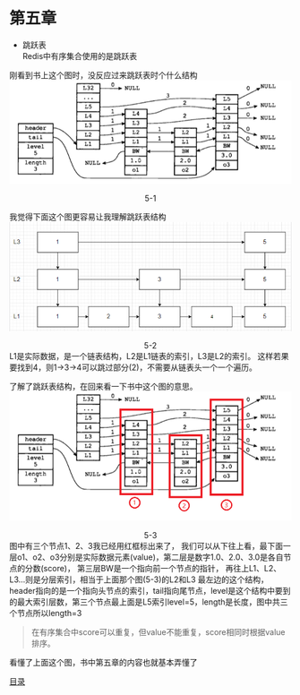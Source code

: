 # 第五章

* 跳跃表  
Redis中有序集合使用的是跳跃表

刚看到书上这个图时，没反应过来跳跃表时个什么结构
![5-1](./img/5-1.jpg)   
<center>5-1</center>  

我觉得下面这个图更容易让我理解跳跃表结构  
![5-2](./img/5-2.png)  
<center>5-2</center>  
L1是实际数据，是一个链表结构，L2是L1链表的索引，L3是L2的索引。
这样若果要找到4，则1->3->4可以跳过部分(2)，不需要从链表头一个一个遍历。  

了解了跳跃表结构，在回来看一下书中这个图的意思。  
![5-3](./img/5-3.jpg)  
<center>5-3</center>  
图中有三个节点1、2、3我已经用红框标出来了，
我们可以从下往上看，最下面一层o1、o2、o3分别是实际数据元素(value)，第二层是数字1.0、2.0、3.0是各自节点的分数(score)，
第三层BW是一个指向前一个节点的指针，
再往上L1、L2、L3...则是分层索引，相当于上面那个图(5-3)的L2和L3  
最左边的这个结构，header指向的是一个指向头节点的索引，tail指向尾节点，level是这个结构中要到的最大索引层数，第三个节点最上面是L5索引level=5，length是长度，图中共三个节点所以length=3

> 在有序集合中score可以重复，但value不能重复，score相同时根据value排序。

看懂了上面这个图，书中第五章的内容也就基本弄懂了  

[目录](./0.md)
